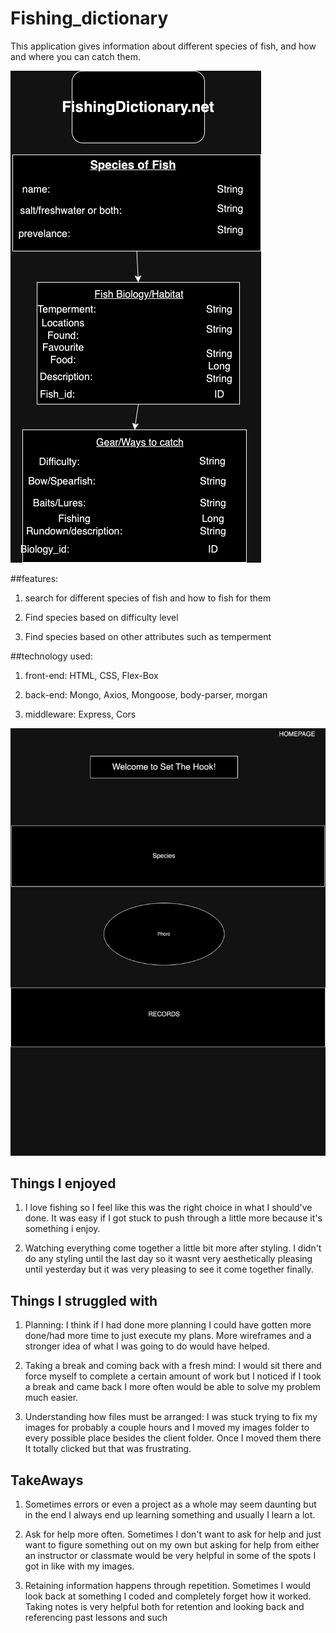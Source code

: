 # Fishing_dictionary
This application gives information about different species of fish, and how and where you can catch them.

![Diagram](newFishDia.drawio.png)

##features:
1. search for different species of fish and how to fish for them


2. Find species based on difficulty level

3. Find species based on other attributes such as temperment

##technology used:
1. front-end: HTML, CSS, Flex-Box

2. back-end: Mongo, Axios, Mongoose, body-parser, morgan

3. middleware: Express, Cors

![Diagram](homepage.jpg)

## Things I enjoyed

1. I love fishing so I feel like this was the right choice in what I should've done. It was easy if I got stuck to push through a little more because it's something i enjoy.

2. Watching everything come together a little bit more after styling. I didn't do any styling until the last day so it wasnt very aesthetically pleasing until yesterday but it was very pleasing to see it come together finally.


## Things I struggled with

1. Planning: I think if I had done more planning I could have gotten more done/had more time to just execute my plans. More wireframes and a stronger idea of what I was going to do would have helped.

2. Taking a break and coming back with a fresh mind: I would sit there and force myself to complete a certain amount of work but I noticed if I took a break and came back I more often would be able to solve my problem much easier.

3. Understanding how files must be arranged: I was stuck trying to fix my images for probably a couple hours and I moved my images folder to every possible place besides the client folder. Once I moved them there It totally clicked but that was frustrating.


## TakeAways

1. Sometimes errors or even a project as a whole may seem daunting but in the end I always end up learning something and usually I learn a lot.

2. Ask for help more often. Sometimes I don't want to ask for help and just want to figure something out on my own but asking for help from either an instructor or classmate would be very helpful in some of the spots I got in like with my images.

3. Retaining information happens through repetition. Sometimes I would look back at something I coded and completely forget how it worked. Taking notes is very helpful both for retention and looking back and referencing past lessons and such